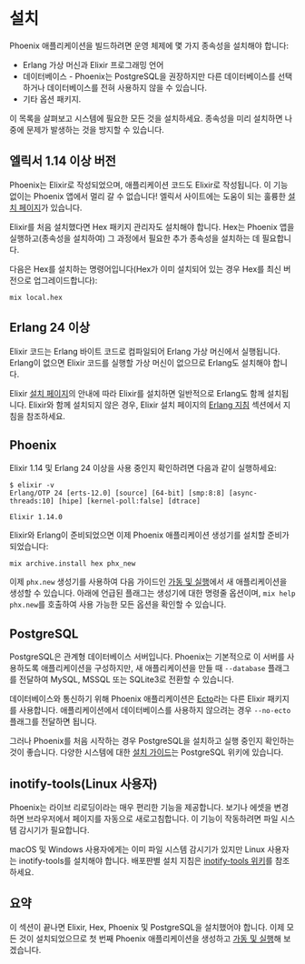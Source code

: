 # 설치

Phoenix 애플리케이션을 빌드하려면 운영 체제에 몇 가지 종속성을 설치해야 합니다:

- Erlang 가상 머신과 Elixir 프로그래밍 언어
- 데이터베이스 - Phoenix는 PostgreSQL을 권장하지만 다른 데이터베이스를 선택하거나 데이터베이스를 전혀 사용하지 않을 수 있습니다.
- 기타 옵션 패키지.

이 목록을 살펴보고 시스템에 필요한 모든 것을 설치하세요.
종속성을 미리 설치하면 나중에 문제가 발생하는 것을 방지할 수 있습니다.

## 엘릭서 1.14 이상 버전

Phoenix는 Elixir로 작성되었으며, 애플리케이션 코드도 Elixir로 작성됩니다.
이 기능 없이는 Phoenix 앱에서 멀리 갈 수 없습니다! 엘릭서 사이트에는 도움이 되는 훌륭한 [설치 페이지](https://elixir-lang.org/install.html)가 있습니다.

Elixir를 처음 설치했다면 Hex 패키지 관리자도 설치해야 합니다.
Hex는 Phoenix 앱을 실행하고(종속성을 설치하여) 그 과정에서 필요한 추가 종속성을 설치하는 데 필요합니다.

다음은 Hex를 설치하는 명령어입니다(Hex가 이미 설치되어 있는 경우 Hex를 최신 버전으로 업그레이드합니다):

```shell
mix local.hex
```

## Erlang 24 이상

Elixir 코드는 Erlang 바이트 코드로 컴파일되어 Erlang 가상 머신에서 실행됩니다.
Erlang이 없으면 Elixir 코드를 실행할 가상 머신이 없으므로 Erlang도 설치해야 합니다.

Elixir [설치 페이지](https://elixir-lang.org/install.html)의 안내에 따라 Elixir를 설치하면 일반적으로 Erlang도 함께 설치됩니다.
Elixir와 함께 설치되지 않은 경우, Elixir 설치 페이지의 [Erlang 지침](https://elixir-lang.org/install.html#installing-erlang) 섹션에서 지침을 참조하세요.

## Phoenix

Elixir 1.14 및 Erlang 24 이상을 사용 중인지 확인하려면 다음과 같이 실행하세요:

```shell
$ elixir -v
Erlang/OTP 24 [erts-12.0] [source] [64-bit] [smp:8:8] [async-threads:10] [hipe] [kernel-poll:false] [dtrace]

Elixir 1.14.0
```

Elixir와 Erlang이 준비되었으면 이제 Phoenix 애플리케이션 생성기를 설치할 준비가 되었습니다:

```shell
mix archive.install hex phx_new
```

이제 `phx.new` 생성기를 사용하여 다음 가이드인 [가동 및 실행](up_and_running.html)에서 새 애플리케이션을 생성할 수 있습니다.
아래에 언급된 플래그는 생성기에 대한 명령줄 옵션이며, `mix help phx.new`를 호출하여 사용 가능한 모든 옵션을 확인할 수 있습니다.

## PostgreSQL

PostgreSQL은 관계형 데이터베이스 서버입니다.
Phoenix는 기본적으로 이 서버를 사용하도록 애플리케이션을 구성하지만, 새 애플리케이션을 만들 때 `--database` 플래그를 전달하여 MySQL, MSSQL 또는 SQLite3로 전환할 수 있습니다.

데이터베이스와 통신하기 위해 Phoenix 애플리케이션은 [Ecto](https://github.com/elixir-ecto/ecto)라는 다른 Elixir 패키지를 사용합니다.
애플리케이션에서 데이터베이스를 사용하지 않으려는 경우 `--no-ecto` 플래그를 전달하면 됩니다.

그러나 Phoenix를 처음 시작하는 경우 PostgreSQL을 설치하고 실행 중인지 확인하는 것이 좋습니다.
다양한 시스템에 대한 [설치 가이드](https://wiki.postgresql.org/wiki/Detailed_installation_guides)는 PostgreSQL 위키에 있습니다.

## inotify-tools(Linux 사용자)

Phoenix는 라이브 리로딩이라는 매우 편리한 기능을 제공합니다.
보기나 에셋을 변경하면 브라우저에서 페이지를 자동으로 새로고침합니다.
이 기능이 작동하려면 파일 시스템 감시기가 필요합니다.

macOS 및 Windows 사용자에게는 이미 파일 시스템 감시기가 있지만 Linux 사용자는 inotify-tools를 설치해야 합니다.
배포판별 설치 지침은 [inotify-tools 위키](https://github.com/rvoicilas/inotify-tools/wiki)를 참조하세요.

## 요약

이 섹션이 끝나면 Elixir, Hex, Phoenix 및 PostgreSQL을 설치했어야 합니다.
이제 모든 것이 설치되었으므로 첫 번째 Phoenix 애플리케이션을 생성하고 [가동 및 실행](up_and_running.html)해 보겠습니다.
